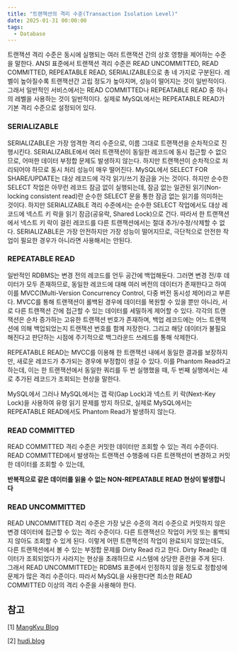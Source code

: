 ```yaml
---
title: "트랜잭션의 격리 수준(Transaction Isolation Level)"
date: 2025-01-31 00:00:00
tags: 
  - Database
---
```


트랜잭션 격리 수준은 동시에 실행되는 여러 트랜잭션 간의 상호 영향을 제어하는 수준을 말한다.
ANSI 표준에서 트랜잭션 격리 수준은 READ UNCOMMITTED, READ COMMITTED, REPEATABLE READ, SERIALIZABLE으로 총 네 가지로 구분된다.
레벨이 높아질수록 트랜잭션간 고립 정도가 높아지며, 성능이 떨어지는 것이 일반적이다.
그래서 일반적인 서비스에서는 READ COMMITTED나 REPEATABLE READ 중 하나의 레벨을 사용하는 것이 일반적이다.
실제로 MySQL에서는 REPEATABLE READ가 기본 격리 수준으로 설정되어 있다.

### SERIALIZABLE

SERIALIZABLE은 가장 엄격한 격리 수준으로, 이름 그대로 트랜잭션을 순차적으로 진행시킨다. 
SERIALIZABLE에서 여러 트랜잭션이 동일한 레코드에 동시 접근할 수 없으므로, 어떠한 데이터 부정합 문제도 발생하지 않는다. 
하지만 트랜잭션이 순차적으로 처리되어야 하므로 동시 처리 성능이 매우 떨어진다.
MySQL에서 SELECT FOR SHARE/UPDATE는 대상 레코드에 각각 읽기/쓰기 잠금을 거는 것이다. 
하지만 순수한 SELECT 작업은 아무런 레코드 잠금 없이 실행되는데, 잠금 없는 일관된 읽기(Non-locking consistent read)란 순수한 SELECT 문을 통한 잠금 없는 읽기를 의미하는 것이다.
하지만 SERIALIZABLE 격리 수준에서는 순수한 SELECT 작업에서도 대상 레코드에 넥스트 키 락을 읽기 잠금(공유락, Shared Lock)으로 건다. 
따라서 한 트랜잭션에서 넥스트 키 락이 걸린 레코드를 다른 트랜잭션에서는 절대 추가/수정/삭제할 수 없다. 
SERIALIZABLE은 가장 안전하지만 가장 성능이 떨어지므로, 극단적으로 안전한 작업이 필요한 경우가 아니라면 사용해서는 안된다.


### REPEATABLE READ

일반적인 RDBMS는 변경 전의 레코드를 언두 공간에 백업해둔다.
그러면 변경 전/후 데이터가 모두 존재하므로, 동일한 레코드에 대해 여러 버전의 데이터가 존재한다고 하여 이를 MVCC(Multi-Version Concurrency Control, 다중 버전 동시성 제어)라고 부른다. 
MVCC를 통해 트랜잭션이 롤백된 경우에 데이터를 복원할 수 있을 뿐만 아니라, 서로 다른 트랜잭션 간에 접근할 수 있는 데이터를 세밀하게 제어할 수 있다. 
각각의 트랜잭션은 순차 증가하는 고유한 트랜잭션 번호가 존재하며, 백업 레코드에는 어느 트랜잭션에 의해 백업되었는지 트랜잭션 번호를 함께 저장한다. 
그리고 해당 데이터가 불필요해진다고 판단하는 시점에 주기적으로 백그라운드 쓰레드를 통해 삭제한다.

REPEATABLE READ는 MVCC를 이용해 한 트랜잭션 내에서 동일한 결과를 보장하지만, 새로운 레코드가 추가되는 경우에 부정합이 생길 수 있다.
이를 Phantom Read라고 하는데, 이는 한 트랜잭션에서 동일한 쿼리를 두 번 실행했을 때, 두 번째 실행에서는 새로 추가된 레코드가 조회되는 현상을 말한다.

MySQL에서 그러나 MySQL에서는 갭 락(Gap Lock)과 넥스트 키 락(Next-Key Lock)을 사용하여 유령 읽기 문제를 방지 하므로,
실제로 MySQL에서는 REPEATABLE READ에서도 Phantom Read가 발생하지 않는다.

### READ COMMITTED

READ COMMITTED 격리 수준은 커밋한 데이터만 조회할 수 있는 격리 수준이다.
READ COMMITTED에서 발생하는 트랜잭션 수행중에 다른 트랜잭션이 변경하고 커밋한 데이터를 조회할 수 있는데,

**반복적으로 같은 데이터를 읽을 수 없는 NON-REPEATABLE READ 현상이 발생합니다**

### READ UNCOMMITTED

READ UNCOMMITTED 격리 수준은 가장 낮은 수준의 격리 수준으로 커밋하지 않은 변경 데이터에 접근할 수 있는 격리 수준이다.
다른 트랜잭션으 작업이 커밋 또는 롤백되지 않아도 조회할 수 있게 된다.
이렇게 어떤 트랜잭션의 작업이 완료되지 않았는데도, 다른 트랜잭션에서 볼 수 있는 부정합 문제를 Dirty Read 라고 한다.
Dirty Read는 데이터가 조회되었다가 사라지는 현상을 초래하므로 시스템에 상당한 혼란을 주게 된다.
그래서 READ UNCOMMITTED는 RDBMS 표준에서 인정하지 않을 정도로 정합성에 문제가 많은 격리 수준이다.
따라서 MySQL을 사용한다면 최소한 READ COMMITTED 이상의 격리 수준을 사용해야 한다.

## 참고

[1] [MangKyu Blog](https://mangkyu.tistory.com/17)

[2] [hudi.blog](https://hudi.blog/transaction-isolation-level/)